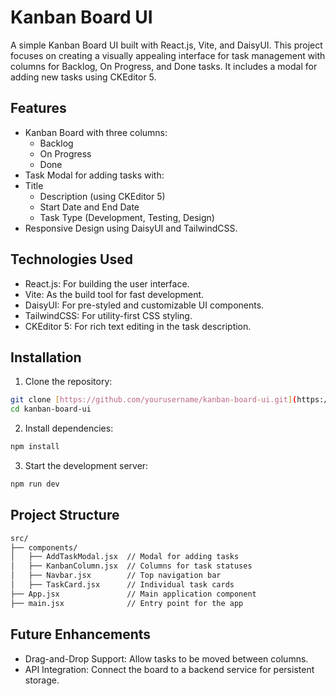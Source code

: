 # Kanban Board UI
A simple Kanban Board UI built with React.js, Vite, and DaisyUI. This project focuses on creating a visually appealing interface for task management with columns for Backlog, On Progress, and Done tasks. It includes a modal for adding new tasks using CKEditor 5.
## Features
- Kanban Board with three columns:
    - Backlog
    - On Progress
    - Done
- Task Modal for adding tasks with:
- Title
    - Description (using CKEditor 5)
    - Start Date and End Date
    - Task Type (Development, Testing, Design)
- Responsive Design using DaisyUI and TailwindCSS.
## Technologies Used
- React.js: For building the user interface.
- Vite: As the build tool for fast development.
- DaisyUI: For pre-styled and customizable UI components.
- TailwindCSS: For utility-first CSS styling.
- CKEditor 5: For rich text editing in the task description.
## Installation
1. Clone the repository:
```bash
git clone [https://github.com/yourusername/kanban-board-ui.git](https://github.com/denycode-dev/fe-react-practice-kanban-app.git)
cd kanban-board-ui
```
2. Install dependencies:
```bash
npm install
```
3. Start the development server:
```bash
npm run dev
```
## Project Structure
```bash
src/
├── components/
│   ├── AddTaskModal.jsx  // Modal for adding tasks
│   ├── KanbanColumn.jsx  // Columns for task statuses
│   ├── Navbar.jsx        // Top navigation bar
│   ├── TaskCard.jsx      // Individual task cards
├── App.jsx               // Main application component
├── main.jsx              // Entry point for the app
```
## Future Enhancements
- Drag-and-Drop Support: Allow tasks to be moved between columns.
- API Integration: Connect the board to a backend service for persistent storage.

